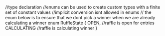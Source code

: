 //type declaration
//enums can be used to create custom types with a finite set of constant values
//implicit conversion isnt allowed in enums
// the enum below is to ensure that we dont pick a winner when we are already calculating a winner
enum RuffleState {
        OPEN, //raffle is open for entries
        CALCULATING //raffle is calculating winner
    } 

